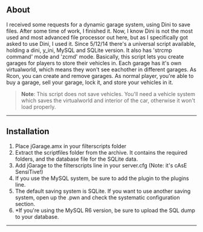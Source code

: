 About
-----

I received some requests for a dynamic garage system, using Dini to save files. After some time of work, I finished it. Now, I know Dini is not the most used and most advanced file processor out here, but as I specifically got asked to use Dini, I used it. Since 5/12/14 there's a universal script available, holding a dini, y_ini, MySQL and SQLite version. It also has 'strcmp command' mode and 'zcmd' mode.
Basically, this script lets you create garages for players to store their vehicles in. Each garage has it's own virtualworld, which means they won't see eachother in different garages. As Rcon, you can create and remove garages. As normal player, you're able to buy a garage, sell your garage, lock it, and store your vehicles in it.

> **Note**: This script does not save vehicles. You'll need a vehicle system
> which saves the virtualworld and interior of the car, otherwise it
> won't load properly.

----------

Installation
-----


1. Place jGarage.amx in your filterscripts folder
2. Extract the scriptfiles folder from the archive. It contains the required folders, and the database file for the SQLite data.
3. Add jGarage to the filterscripts line in your server.cfg (Note: it's cAsE SensiTive!)
4. If you use the MySQL system, be sure to add the plugin to the plugins line.
5. The default saving system is SQLite. If you want to use another saving system, open up the .pwn and check the systematic configuration section.
6. *If you're using the MySQL R6 version, be sure to upload the SQL dump to your database.


----------
